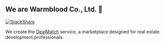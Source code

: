 ## We are Warmblood Co., Ltd. 👋

[![StackShare](http://img.shields.io/badge/tech-stack-0690fa.svg?style=flat)](https://stackshare.io/warmblood/dealmatch)

We create the [DealMatch](https://dealmatch.kr) service, a marketplace designed for real estate development professionals.

<!--

**Here are some ideas to get you started:**

🙋‍♀️ A short introduction - what is your organization all about?
🌈 Contribution guidelines - how can the community get involved?
👩‍💻 Useful resources - where can the community find your docs? Is there anything else the community should know?
🍿 Fun facts - what does your team eat for breakfast?
🧙 Remember, you can do mighty things with the power of [Markdown](https://docs.github.com/github/writing-on-github/getting-started-with-writing-and-formatting-on-github/basic-writing-and-formatting-syntax)
-->
